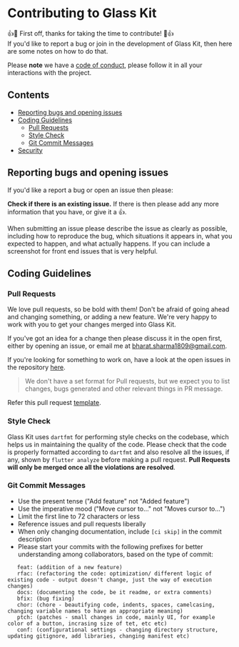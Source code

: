 Contributing to Glass Kit
==========================
:+1::tada: First off, thanks for taking the time to contribute! :tada::+1:  
If you'd like to report a bug or join in the development
of Glass Kit, then here are some notes on how to do that.

Please **note** we have a [code of conduct](https://github.com/bharat-1809/glass_kit/blob/main/CODE_OF_CONDUCT.md), please follow it in all your interactions with the project.

## Contents
* [Reporting bugs and opening issues](#reporting-bugs-and-opening-issues)
* [Coding Guidelines](#coding-guidelines)
    * [Pull Requests](#pull-requests)
    * [Style Check](#style-check)
    * [Git Commit Messages](#git-commit-messages)
* [Security](#security)
  
## Reporting bugs and opening issues

If you'd like a report a bug or open an issue then please:

**Check if there is an existing issue.** If there is then please add
   any more information that you have, or give it a 👍.

When submitting an issue please describe the issue as clearly as possible, including how to
reproduce the bug, which situations it appears in, what you expected to happen, and what actually happens.
If you can include a screenshot for front end issues that is very helpful.

## Coding Guidelines

### Pull Requests
We love pull requests, so be bold with them! Don't be afraid of going ahead
and changing something, or adding a new feature. We're very happy to work with you
to get your changes merged into Glass Kit.

If you've got an idea for a change then please discuss it in the open first, 
either by opening an issue, or email me at [bharat.sharma1809@gmail.com](mailto://bharat.sharma1809@gmail.com).

If you're looking for something to work on, have a look at the open issues in the repository [here](https://github.com/bharat-1809/glasS_kit/issues).

> We don't have a set format for Pull requests, but we expect you to list changes, bugs generated and other relevant things in PR message.

Refer this pull request [template](https://github.com/bharat-1809/glass_kit/blob/main/PULL_REQUEST_TEMPLATE.md).

### Style Check
Glass Kit uses `dartfmt` for performing style checks on the codebase, which helps us in maintaining the quality of the code. Please check that the code is properly formatted according to `dartfmt` and also resolve all the issues, if any, shown by `flutter analyze` before making a pull request. **Pull Requests will only be merged once all the violations are resolved**.

### Git Commit Messages
* Use the present tense ("Add feature" not "Added feature")
* Use the imperative mood ("Move cursor to..." not "Moves cursor to...")
* Limit the first line to 72 characters or less
* Reference issues and pull requests liberally
* When only changing documentation, include `[ci skip]` in the commit description
* Please start your commits with the following prefixes for better understanding among collaborators, based on the type of commit:
```
   feat: (addition of a new feature)
   rfac: (refactoring the code: optimization/ different logic of existing code - output doesn't change, just the way of execution changes)
   docs: (documenting the code, be it readme, or extra comments)
   bfix: (bug fixing)
   chor: (chore - beautifying code, indents, spaces, camelcasing, changing variable names to have an appropriate meaning)
   ptch: (patches - small changes in code, mainly UI, for example color of a button, incrasing size of tet, etc etc)
   conf: (configurational settings - changing directory structure, updating gitignore, add libraries, changing manifest etc)
```
